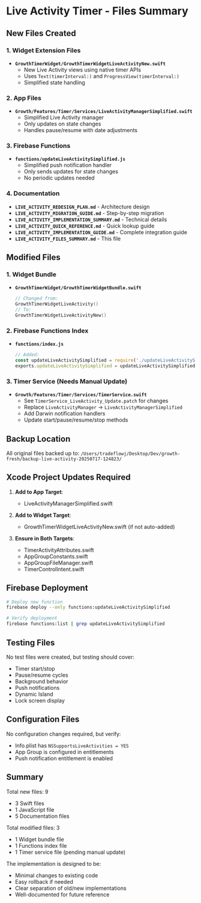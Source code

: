 # Live Activity Timer - Files Summary

## New Files Created

### 1. Widget Extension Files
- **`GrowthTimerWidget/GrowthTimerWidgetLiveActivityNew.swift`**
  - New Live Activity views using native timer APIs
  - Uses `Text(timerInterval:)` and `ProgressView(timerInterval:)`
  - Simplified state handling

### 2. App Files  
- **`Growth/Features/Timer/Services/LiveActivityManagerSimplified.swift`**
  - Simplified Live Activity manager
  - Only updates on state changes
  - Handles pause/resume with date adjustments

### 3. Firebase Functions
- **`functions/updateLiveActivitySimplified.js`**
  - Simplified push notification handler
  - Only sends updates for state changes
  - No periodic updates needed

### 4. Documentation
- **`LIVE_ACTIVITY_REDESIGN_PLAN.md`** - Architecture design
- **`LIVE_ACTIVITY_MIGRATION_GUIDE.md`** - Step-by-step migration
- **`LIVE_ACTIVITY_IMPLEMENTATION_SUMMARY.md`** - Technical details
- **`LIVE_ACTIVITY_QUICK_REFERENCE.md`** - Quick lookup guide
- **`LIVE_ACTIVITY_IMPLEMENTATION_GUIDE.md`** - Complete integration guide
- **`LIVE_ACTIVITY_FILES_SUMMARY.md`** - This file

## Modified Files

### 1. Widget Bundle
- **`GrowthTimerWidget/GrowthTimerWidgetBundle.swift`**
  ```swift
  // Changed from:
  GrowthTimerWidgetLiveActivity()
  // To:
  GrowthTimerWidgetLiveActivityNew()
  ```

### 2. Firebase Functions Index
- **`functions/index.js`**
  ```javascript
  // Added:
  const updateLiveActivitySimplified = require('./updateLiveActivitySimplified');
  exports.updateLiveActivitySimplified = updateLiveActivitySimplified.updateLiveActivitySimplified;
  ```

### 3. Timer Service (Needs Manual Update)
- **`Growth/Features/Timer/Services/TimerService.swift`**
  - See `TimerService_LiveActivity_Update.patch` for changes
  - Replace `LiveActivityManager` → `LiveActivityManagerSimplified`
  - Add Darwin notification handlers
  - Update start/pause/resume/stop methods

## Backup Location
All original files backed up to:
`/Users/tradeflowj/Desktop/Dev/growth-fresh/backup-live-activity-20250717-124823/`

## Xcode Project Updates Required

1. **Add to App Target**:
   - LiveActivityManagerSimplified.swift

2. **Add to Widget Target**:
   - GrowthTimerWidgetLiveActivityNew.swift (if not auto-added)

3. **Ensure in Both Targets**:
   - TimerActivityAttributes.swift
   - AppGroupConstants.swift
   - AppGroupFileManager.swift
   - TimerControlIntent.swift

## Firebase Deployment

```bash
# Deploy new function
firebase deploy --only functions:updateLiveActivitySimplified

# Verify deployment
firebase functions:list | grep updateLiveActivitySimplified
```

## Testing Files

No test files were created, but testing should cover:
- Timer start/stop
- Pause/resume cycles
- Background behavior
- Push notifications
- Dynamic Island
- Lock screen display

## Configuration Files

No configuration changes required, but verify:
- Info.plist has `NSSupportsLiveActivities = YES`
- App Group is configured in entitlements
- Push notification entitlement is enabled

## Summary

Total new files: 9
- 3 Swift files
- 1 JavaScript file  
- 5 Documentation files

Total modified files: 3
- 1 Widget bundle file
- 1 Functions index file
- 1 Timer service file (pending manual update)

The implementation is designed to be:
- Minimal changes to existing code
- Easy rollback if needed
- Clear separation of old/new implementations
- Well-documented for future reference